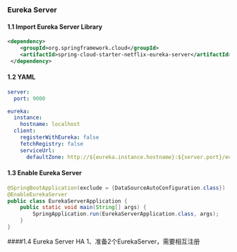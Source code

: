 ### Eureka Server

#### 1.1 Import Eureka Server Library

```xml
<dependency>
  	<groupId>org.springframework.cloud</groupId>
  	<artifactId>spring-cloud-starter-netflix-eureka-server</artifactId>
 </dependency>
```

#### 1.2 YAML

```yaml
server:
  port: 9000

eureka:
  instance:
    hostname: localhost
  client:
    registerWithEureka: false
    fetchRegistry: false
    serviceUrl:
      defaultZone: http://${eureka.instance.hostname}:${server.port}/eureka/
```

#### 1.3 Enable Eureka Server

```java
@SpringBootApplication(exclude = {DataSourceAutoConfiguration.class})
@EnableEurekaServer
public class EurekaServerApplication {
    public static void main(String[] args) {
        SpringApplication.run(EurekaServerApplication.class, args);
    }
}
```

####1.4 Eureka Server HA
 1、准备2个EurekaServer，需要相互注册